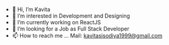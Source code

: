 - 👋 Hi, I’m Kavita
- 👀 I’m interested in Development and Designing
- 🌱 I’m currently working on ReactJS
- 💞️ I’m looking for a Job as Full Stack Developer
- 📫 How to reach me ...   Mail: kavitasisodiya1999@gmail.com

